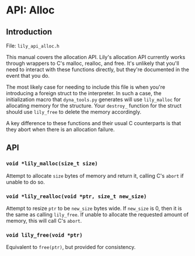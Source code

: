 API: Alloc
==========

## Introduction

File: `lily_api_alloc.h`

This manual covers the allocation API. Lily's allocation API currently works
through wrappers to C's malloc, realloc, and free. It's unlikely that you'll
need to interact with these functions directly, but they're documented in the
event that you do.

The most likely case for needing to include this file is when you're introducing
a foreign struct to the interpreter. In such a case, the initialization macro
that `dyna_tools.py` generates will use `lily_malloc` for allocating memory for
the structure. Your `destroy_` function for the struct should use `lily_free` to
delete the memory accordingly.

A key difference to these functions and their usual C counterparts is that they
abort when there is an allocation failure.

## API

### `void *lily_malloc(size_t size)`

Attempt to allocate `size` bytes of memory and return it, calling C's `abort` if
unable to do so.

### `void *lily_realloc(void *ptr, size_t new_size)`

Attempt to resize `ptr` to be `new_size` bytes wide. If `new_size` is 0, then
it is the same as calling `lily_free`. If unable to allocate the requested
amount of memory, this will call C's `abort`.

### `void lily_free(void *ptr)`

Equivalent to `free(ptr)`, but provided for consistency.
